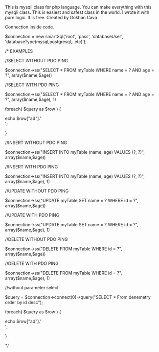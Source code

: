 This is mysqli class for php language. You can make everything with this mysqli class. This is easiest and safest class in the world. I wrote it with pure logic. It is free. Created by Gokhan Cava

Connection inside code.

$connection = new smartSql('root', 'pass', 'databaseUser', 'databaseType(mysql,postgresql,..etc)');

/*
EXAMPLES

//SELECT WITHOUT PDO PING

$connection->ss("SELECT * FROM myTable WHERE name = ? AND age = ?", array($name,$age))

//SELECT WITH PDO PING

$connection->ss("SELECT * FROM myTable WHERE name = ? AND age = ?", array($name,$age), 1)

foreach( $query as $row ) {

echo $row["ad"].'<br>';

}

//INSERT WITHOUT PDO PING

$connection->ss("INSERT INTO myTable (name, age) VALUES (?, ?)", array($name,$age))

//INSERT WITH PDO PING

$connection->ss("INSERT INTO myTable (name, age) VALUES (?, ?)", array($name,$age), 1)

//UPDATE WITHOUT PDO PING

$connection->ss("UPDATE myTable SET name = ? WHERE id = ?", array($name,$age))

//UPDATE WITH PDO PING

$connection->ss("UPDATE myTable SET name = ? WHERE id = ?", array($name,$age), 1)

//DELETE WITHOUT PDO PING

$connection->ss("DELETE FROM myTable WHERE id = ?", array($name,$age))

//DELETE WITH PDO PING

$connection->ss("DELETE FROM myTable WHERE id = ?", array($name,$age), 1)

//without parameter select

$query = $connection->connect(0)->query("SELECT * From denemetry order by id desc");

foreach( $query as $row ) {

echo $row["ad"].'<br>';

}


*/
